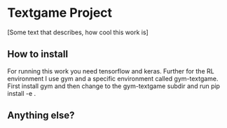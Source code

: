 # Textgame Project

[Some text that describes, how cool this work is]

## How to install

For running this work you need tensorflow and keras. Further for the
RL environment I use gym and a specific environment called gym-textgame. 
First install gym and then change to the gym-textgame subdir and run
pip install -e .

## Anything else?
